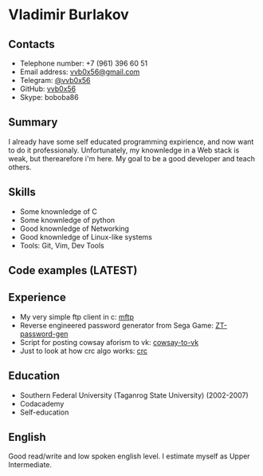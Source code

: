 # Vladimir Burlakov

## Contacts
 - Telephone number: +7 (961) 396 60 51
 - Email address: [vvb0x56@gmail.com](vvb0x56@gmail.com)
 - Telegram: [@vvb0x56](https://t.me/vvb0x56)
 - GitHub: [vvb0x56](https://github.com/vvb0x56)
 - Skype: boboba86  

## Summary 
I already have some self educated programming expirience, and now want to do it professionaly. Unfortunately, my knownledge in a Web stack is weak, but therearefore i'm here. My goal to be a good developer and teach others.

## Skills
 - Some knownledge of C
 - Some knownledge of python
 - Good knownledge of Networking
 - Good knownledge of Linux-like systems 
 - Tools: Git, Vim, Dev Tools

## Code examples (LATEST)

## Experience
 - My very simple ftp client in c: [mftp](https://github.com/vvb0x56/mftp)  
 - Reverse engineered password generator from Sega Game: [ZT-password-gen](https://github.com/vvb0x56/ZeroTolerance_Password_Generator)  
 - Script for posting cowsay aforism to vk: [cowsay-to-vk](https://github.com/vvb0x56/cowsay_to_vk)  
 - Just to look at how crc algo works: [crc](https://github.com/vvb0x56/crc)


## Education
 - Southern Federal University (Taganrog State University) (2002-2007)  
 - Codacademy  
 - Self-education  

## English 
Good read/write and low spoken english level. I estimate myself as Upper Intermediate.
